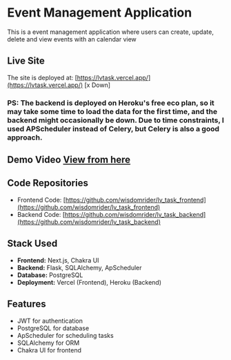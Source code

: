 # Event Management Application

This is a event management application where users can create, update, delete and view events with an calendar view

## Live Site

The site is deployed at: [https://lvtask.vercel.app/](https://lvtask.vercel.app/)  [x Down]

### PS: The backend is deployed on Heroku's free eco plan, so it may take some time to load the data for the first time, and the backend might occasionally be down. Due to time constraints, I used APScheduler instead of Celery, but Celery is also a good approach.


## Demo Video [View from here](https://drive.google.com/file/d/14LL7Dx5Ztz9dLnJsHmcgwmbLwcHtTFZm/view?usp=sharing)



## Code Repositories

- Frontend Code: [https://github.com/wisdomrider/lv_task_frontend](https://github.com/wisdomrider/lv_task_frontend)
- Backend Code: [https://github.com/wisdomrider/lv_task_backend](https://github.com/wisdomrider/lv_task_backend)

## Stack Used

- **Frontend:** Next.js, Chakra UI
- **Backend:** Flask, SQLAlchemy, ApScheduler
- **Database:** PostgreSQL
- **Deployment:** Vercel (Frontend), Heroku (Backend)

## Features

- JWT for authentication
- PostgreSQL for database
- ApScheduler for scheduling tasks
- SQLAlchemy for ORM
- Chakra UI for frontend



